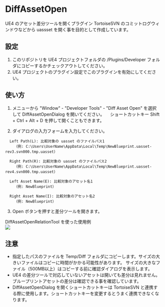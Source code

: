 # DiffAssetOpen
UE4 のアセット差分ツールを開くプラグイン
TortoiseSVN のコミットログウィンドウなどから uassset を開く事を目的として作成しています。

## 設定
1. このリポジトリを UE4 プロジェクトフォルダの /Plugins/Developer フォルダにコピーするかチェックアウトしてください。
2. UE4 プロジェクトのプラグイン設定でこのプラグインを有効にしてください。

## 使い方
1. メニューから "Window" - "Developer Tools" - "Diff Asset Open" を選択して DiffAssetOpenDialog を開いてください。
　ショートカットキー Shift + Ctrl + Alt + D を押して開くこともできます。

2. ダイアログの入力フォームを入力してください。
```
  Left Path(L): 比較対象の uasset のファイルパス1
    （例: C:\Users\UserName\AppData\Local\Temp\NewBlueprint.uasset-rev3.svn000.tmp.uasset）

  Right Path(R): 比較対象の uasset のファイルパス2
    （例: C:\Users\UserName\AppData\Local\Temp\NewBlueprint.uasset-rev4.svn000.tmp.uasset）

  Left Asset Name(E): 比較対象のアセット名1
    （例: NewBlueprint）

  Right Asset Name(I): 比較対象のアセット名2
    （例: NewBlueprint）
```

3. Open ボタンを押すと差分ツールを開きます。

DiffAssetOpenRelationTool を使った使用例<br>
[![](https://img.youtube.com/vi/PoC-79Rl0C0/0.jpg)](https://www.youtube.com/watch?v=PoC-79Rl0C0)

## 注意
- 指定したパスのファイルを Temp/Diff フォルダにコピーします。サイズの大きいファイルはコピーに時間がかかる可能性があります。
サイズの大きなファイル（500MB以上）はコピーする前に確認ダイアログを表示します。
- UE4 の差分ツールで対応していないアセットは開いても差分は見れません。ブループリントアセットの差分は確認できる事を確認しています。
- DiffAssetOpenDialog を開くショートカットキーは TortoiseSVN と連携する際に使用します。ショートカットキーを変更するとうまく連携できなくなります。
